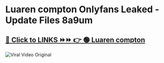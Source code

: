 
 # Luaren compton Onlyfans Leaked - Update Files 8a9um

## <h2><a href="https://clipsfans.com/Luaren_compton&ref=git">🔗 Click to LINKS ⏩⏩ 👉 🟢 Luaren compton </a></h2>

<a href="https://clipsfans.com/Luaren_compton&ref=git" rel="nofollow" data-target="animated-image.originalLink"><img src="https://i.ibb.co.com/xMMVF88/686577567.gif" alt="Viral Video Original" style="max-width: 100%; display: inline-block;" data-target="animated-image.originalImage"></a>

